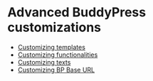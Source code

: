 # Advanced BuddyPress customizations

- [Customizing templates](template-hierarchy.md)
- [Customizing functionalities](functionalities.md)
- [Customizing texts](texts.md)
- [Customizing BP Base URL](custom-base-url.md)
